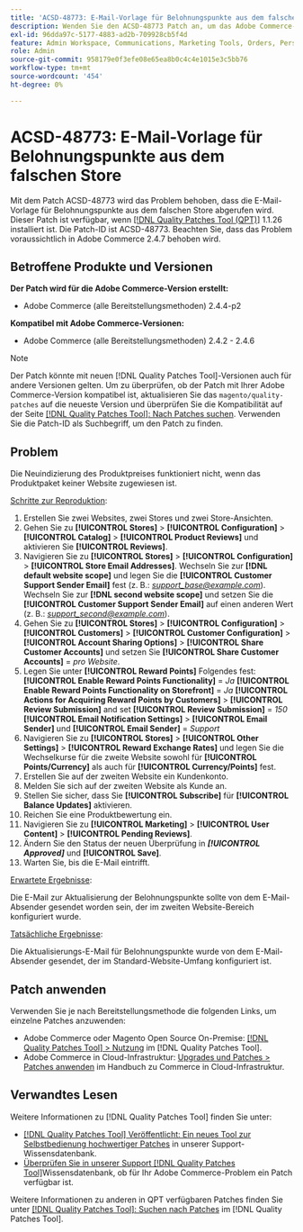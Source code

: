 ```yaml
---
title: 'ACSD-48773: E-Mail-Vorlage für Belohnungspunkte aus dem falschen Store'
description: Wenden Sie den ACSD-48773 Patch an, um das Adobe Commerce-Problem zu beheben, bei dem die E-Mail-Vorlage für Belohnungspunkte aus dem falschen Store abgerufen wird.
exl-id: 96dda97c-5177-4883-ad2b-709928cb5f4d
feature: Admin Workspace, Communications, Marketing Tools, Orders, Personalization, Rewards
role: Admin
source-git-commit: 958179e0f3efe08e65ea8b0c4c4e1015e3c5bb76
workflow-type: tm+mt
source-wordcount: '454'
ht-degree: 0%

---
```


# ACSD-48773: E-Mail-Vorlage für Belohnungspunkte aus dem falschen Store

Mit dem Patch ACSD-48773 wird das Problem behoben, dass die E-Mail-Vorlage für Belohnungspunkte aus dem falschen Store abgerufen wird. Dieser Patch ist verfügbar, wenn [[!DNL Quality Patches Tool (QPT)]](/help/announcements/adobe-commerce-announcements/magento-quality-patches-released-new-tool-to-self-serve-quality-patches.md) 1.1.26 installiert ist. Die Patch-ID ist ACSD-48773. Beachten Sie, dass das Problem voraussichtlich in Adobe Commerce 2.4.7 behoben wird.

## Betroffene Produkte und Versionen

**Der Patch wird für die Adobe Commerce-Version erstellt:**

* Adobe Commerce (alle Bereitstellungsmethoden) 2.4.4-p2

**Kompatibel mit Adobe Commerce-Versionen:**

* Adobe Commerce (alle Bereitstellungsmethoden) 2.4.2 - 2.4.6

>[!NOTE]
>
>Der Patch könnte mit neuen [!DNL Quality Patches Tool]-Versionen auch für andere Versionen gelten. Um zu überprüfen, ob der Patch mit Ihrer Adobe Commerce-Version kompatibel ist, aktualisieren Sie das `magento/quality-patches` auf die neueste Version und überprüfen Sie die Kompatibilität auf der Seite [[!DNL Quality Patches Tool]: Nach Patches suchen](https://experienceleague.adobe.com/tools/commerce-quality-patches/index.html). Verwenden Sie die Patch-ID als Suchbegriff, um den Patch zu finden.

## Problem

Die Neuindizierung des Produktpreises funktioniert nicht, wenn das Produktpaket keiner Website zugewiesen ist.

<u>Schritte zur Reproduktion</u>:

1. Erstellen Sie zwei Websites, zwei Stores und zwei Store-Ansichten.
1. Gehen Sie zu **[!UICONTROL Stores]** > **[!UICONTROL Configuration]** > **[!UICONTROL Catalog]** > **[!UICONTROL Product Reviews]** und aktivieren Sie **[!UICONTROL Reviews]**.
1. Navigieren Sie zu **[!UICONTROL Stores]** > **[!UICONTROL Configuration]** > **[!UICONTROL Store Email Addresses]**.
Wechseln Sie zur **[!DNL default website scope]** und legen Sie die **[!UICONTROL Customer Support Sender Email]** fest (z. B.: *support_base@example.com*).
Wechseln Sie zur **[!DNL second website scope]** und setzen Sie die **[!UICONTROL Customer Support Sender Email]** auf einen anderen Wert (z. B.: *support_second@example.com*).
1. Gehen Sie zu **[!UICONTROL Stores]** > **[!UICONTROL Configuration]** > **[!UICONTROL Customers]** > **[!UICONTROL Customer Configuration]** > **[!UICONTROL Account Sharing Options]** > **[!UICONTROL Share Customer Accounts]** und setzen Sie **[!UICONTROL Share Customer Accounts]** = *pro Website*.
1. Legen Sie unter **[!UICONTROL Reward Points]** Folgendes fest:
   **[!UICONTROL Enable Reward Points Functionality]** = *Ja*
   **[!UICONTROL Enable Reward Points Functionality on Storefront]** = *Ja*
   **[!UICONTROL Actions for Acquiring Reward Points by Customers]** > **[!UICONTROL Review Submission]** and set **[!UICONTROL Review Submission]** = *150*
   **[!UICONTROL Email Notification Settings]** > **[!UICONTROL Email Sender]** und **[!UICONTROL Email Sender]** = *Support*
1. Navigieren Sie zu **[!UICONTROL Stores]** > **[!UICONTROL Other Settings]** > **[!UICONTROL Reward Exchange Rates]** und legen Sie die Wechselkurse für die zweite Website sowohl für **[!UICONTROL Points/Currency]** als auch für **[!UICONTROL Currency/Points]** fest.
1. Erstellen Sie auf der zweiten Website ein Kundenkonto.
1. Melden Sie sich auf der zweiten Website als Kunde an.
1. Stellen Sie sicher, dass Sie **[!UICONTROL Subscribe]** für **[!UICONTROL Balance Updates]** aktivieren.
1. Reichen Sie eine Produktbewertung ein.
1. Navigieren Sie zu **[!UICONTROL Marketing]** > **[!UICONTROL User Content]** > **[!UICONTROL Pending Reviews]**.
1. Ändern Sie den Status der neuen Überprüfung in ***[!UICONTROL Approved]*** und **[!UICONTROL Save]**.
1. Warten Sie, bis die E-Mail eintrifft.

<u>Erwartete Ergebnisse</u>:

Die E-Mail zur Aktualisierung der Belohnungspunkte sollte von dem E-Mail-Absender gesendet worden sein, der im zweiten Website-Bereich konfiguriert wurde.

<u>Tatsächliche Ergebnisse</u>:

Die Aktualisierungs-E-Mail für Belohnungspunkte wurde von dem E-Mail-Absender gesendet, der im Standard-Website-Umfang konfiguriert ist.

## Patch anwenden

Verwenden Sie je nach Bereitstellungsmethode die folgenden Links, um einzelne Patches anzuwenden:

* Adobe Commerce oder Magento Open Source On-Premise: [[!DNL Quality Patches Tool] > Nutzung](https://experienceleague.adobe.com/docs/commerce-operations/tools/quality-patches-tool/usage.html) im [!DNL Quality Patches Tool].
* Adobe Commerce in Cloud-Infrastruktur: [Upgrades und Patches > Patches anwenden](https://experienceleague.adobe.com/docs/commerce-cloud-service/user-guide/develop/upgrade/apply-patches.html) im Handbuch zu Commerce in Cloud-Infrastruktur.

## Verwandtes Lesen

Weitere Informationen zu [!DNL Quality Patches Tool] finden Sie unter:

* [[!DNL Quality Patches Tool] Veröffentlicht: Ein neues Tool zur Selbstbedienung hochwertiger Patches](/help/announcements/adobe-commerce-announcements/magento-quality-patches-released-new-tool-to-self-serve-quality-patches.md) in unserer Support-Wissensdatenbank.
* [Überprüfen Sie in unserer Support [!DNL Quality Patches Tool]](/help/support-tools/patches-available-in-qpt-tool/check-patch-for-magento-issue-with-magento-quality-patches.md)Wissensdatenbank, ob für Ihr Adobe Commerce-Problem ein Patch verfügbar ist.

Weitere Informationen zu anderen in QPT verfügbaren Patches finden Sie unter [[!DNL Quality Patches Tool]: Suchen nach Patches](https://experienceleague.adobe.com/tools/commerce-quality-patches/index.html) im [!DNL Quality Patches Tool].
